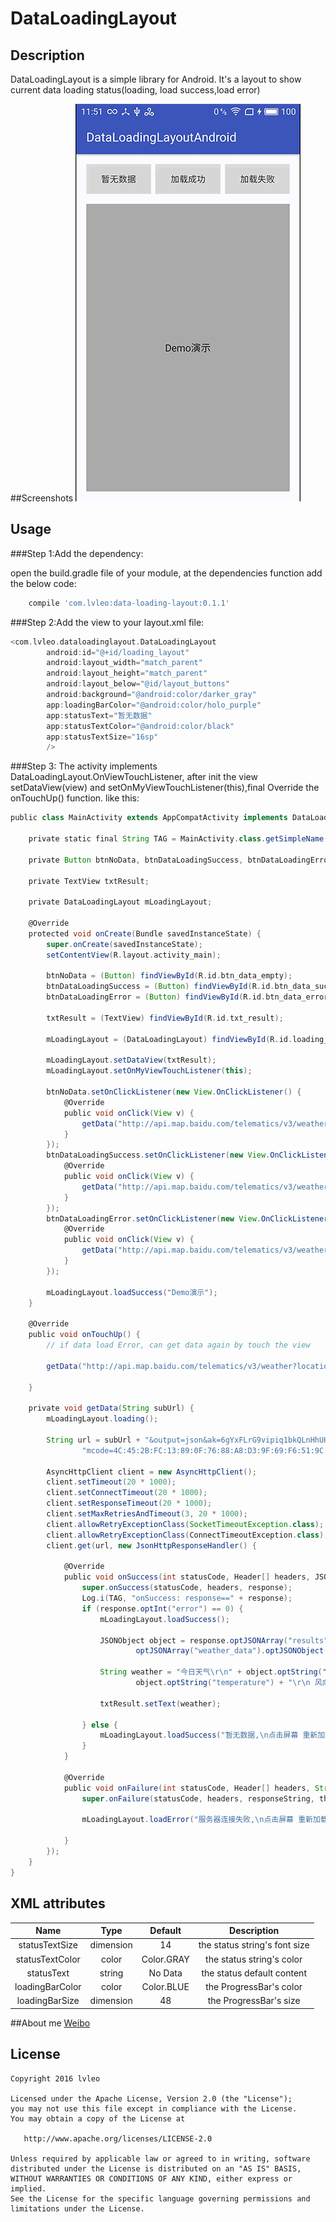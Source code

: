 # DataLoadingLayout
## Description
DataLoadingLayout is a simple library for Android. It's a layout to show current data loading status(loading, load success,load error)

##Screenshots
![](https://github.com/lvleo/DataLoadingLayoutAndroid/blob/master/screen/screen.gif)

## Usage

###Step 1:Add the dependency:

open the build.gradle file of your module, at the dependencies function add the below code:

```groovy
	compile 'com.lvleo:data-loading-layout:0.1.1'
```

###Step 2:Add the view to your layout.xml file:

```groovy
<com.lvleo.dataloadinglayout.DataLoadingLayout
        android:id="@+id/loading_layout"
        android:layout_width="match_parent"
        android:layout_height="match_parent"
        android:layout_below="@id/layout_buttons"
        android:background="@android:color/darker_gray"
        app:loadingBarColor="@android:color/holo_purple"
        app:statusText="暂无数据"
        app:statusTextColor="@android:color/black"
        app:statusTextSize="16sp"
        />
```
###Step 3: The activity implements DataLoadingLayout.OnViewTouchListener, after init the view setDataView(view) and setOnMyViewTouchListener(this),final Override the onTouchUp() function. like this:

```groovy
public class MainActivity extends AppCompatActivity implements DataLoadingLayout.OnViewTouchListener {

    private static final String TAG = MainActivity.class.getSimpleName();

    private Button btnNoData, btnDataLoadingSuccess, btnDataLoadingError;

    private TextView txtResult;

    private DataLoadingLayout mLoadingLayout;

    @Override
    protected void onCreate(Bundle savedInstanceState) {
        super.onCreate(savedInstanceState);
        setContentView(R.layout.activity_main);

        btnNoData = (Button) findViewById(R.id.btn_data_empty);
        btnDataLoadingSuccess = (Button) findViewById(R.id.btn_data_success);
        btnDataLoadingError = (Button) findViewById(R.id.btn_data_error);

        txtResult = (TextView) findViewById(R.id.txt_result);

        mLoadingLayout = (DataLoadingLayout) findViewById(R.id.loading_layout);

        mLoadingLayout.setDataView(txtResult);
        mLoadingLayout.setOnMyViewTouchListener(this);
        
        btnNoData.setOnClickListener(new View.OnClickListener() {
            @Override
            public void onClick(View v) {
                getData("http://api.map.baidu.com/telematics/v3/weather?location=");
            }
        });
        btnDataLoadingSuccess.setOnClickListener(new View.OnClickListener() {
            @Override
            public void onClick(View v) {
                getData("http://api.map.baidu.com/telematics/v3/weather?location=无锡");
            }
        });
        btnDataLoadingError.setOnClickListener(new View.OnClickListener() {
            @Override
            public void onClick(View v) {
                getData("http://api.map.baidu.com/telematics/v3/weathersssss?location=无锡");
            }
        });

        mLoadingLayout.loadSuccess("Demo演示");
    }

    @Override
    public void onTouchUp() {
        // if data load Error, can get data again by touch the view

        getData("http://api.map.baidu.com/telematics/v3/weather?location=无锡");

    }

    private void getData(String subUrl) {
        mLoadingLayout.loading();

        String url = subUrl + "&output=json&ak=6gYxFLrG9vipiq1bkQLnHhUH&" +
                "mcode=4C:45:2B:FC:13:89:0F:76:88:A8:D3:9F:69:F6:51:9C:BC:F6:9E:65;baidumapsdk.demo";

        AsyncHttpClient client = new AsyncHttpClient();
        client.setTimeout(20 * 1000);
        client.setConnectTimeout(20 * 1000);
        client.setResponseTimeout(20 * 1000);
        client.setMaxRetriesAndTimeout(3, 20 * 1000);
        client.allowRetryExceptionClass(SocketTimeoutException.class);
        client.allowRetryExceptionClass(ConnectTimeoutException.class);
        client.get(url, new JsonHttpResponseHandler() {

            @Override
            public void onSuccess(int statusCode, Header[] headers, JSONObject response) {
                super.onSuccess(statusCode, headers, response);
                Log.i(TAG, "onSuccess: response==" + response);
                if (response.optInt("error") == 0) {
                    mLoadingLayout.loadSuccess();

                    JSONObject object = response.optJSONArray("results").optJSONObject(0).
                            optJSONArray("weather_data").optJSONObject(0);

                    String weather = "今日天气\r\n" + object.optString("date") + "\r\n 温度：" +
                            object.optString("temperature") + "\r\n 风向：" + object.optString("wind");

                    txtResult.setText(weather);

                } else {
                    mLoadingLayout.loadSuccess("暂无数据,\n点击屏幕 重新加载 ");
                }
            }

            @Override
            public void onFailure(int statusCode, Header[] headers, String responseString, Throwable throwable) {
                super.onFailure(statusCode, headers, responseString, throwable);

                mLoadingLayout.loadError("服务器连接失败,\n点击屏幕 重新加载");

            }
        });
    }
}
```

## XML attributes
| Name | Type | Default | Description |
|:----:|:----:|:-------:|:-----------:|
|statusTextSize|dimension|14|the status string's font size|
|statusTextColor|color|Color.GRAY|the status string's color|
|statusText|string|No Data|the status default content|
|loadingBarColor|color|Color.BLUE|the ProgressBar's color|
|loadingBarSize|dimension|48|the ProgressBar's size|


##About me
[Weibo](http://weibo.com/2265549640)

License
-------

    Copyright 2016 lvleo

    Licensed under the Apache License, Version 2.0 (the "License");
    you may not use this file except in compliance with the License.
    You may obtain a copy of the License at

       http://www.apache.org/licenses/LICENSE-2.0

    Unless required by applicable law or agreed to in writing, software
    distributed under the License is distributed on an "AS IS" BASIS,
    WITHOUT WARRANTIES OR CONDITIONS OF ANY KIND, either express or implied.
    See the License for the specific language governing permissions and
    limitations under the License.